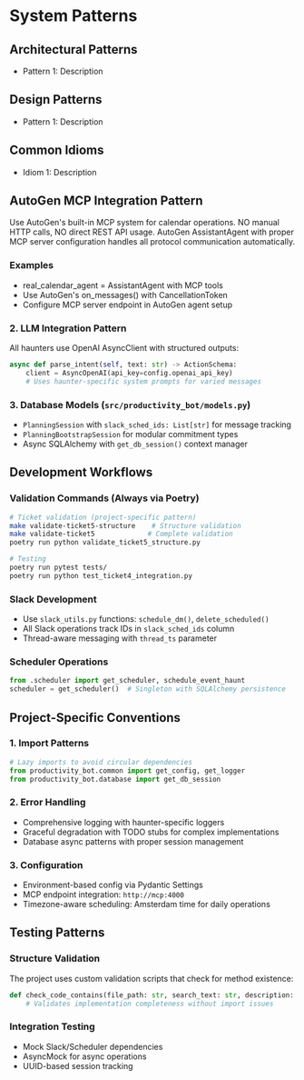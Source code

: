 # System Patterns

## Architectural Patterns

- Pattern 1: Description

## Design Patterns

- Pattern 1: Description

## Common Idioms

- Idiom 1: Description

## AutoGen MCP Integration Pattern

Use AutoGen's built-in MCP system for calendar operations. NO manual HTTP calls, NO direct REST API usage. AutoGen AssistantAgent with proper MCP server configuration handles all protocol communication automatically.

### Examples

- real_calendar_agent = AssistantAgent with MCP tools
- Use AutoGen's on_messages() with CancellationToken
- Configure MCP server endpoint in AutoGen agent setup

### 2. LLM Integration Pattern
All haunters use OpenAI AsyncClient with structured outputs:
```python
async def parse_intent(self, text: str) -> ActionSchema:
    client = AsyncOpenAI(api_key=config.openai_api_key)
    # Uses haunter-specific system prompts for varied messages
```

### 3. Database Models (`src/productivity_bot/models.py`)
- `PlanningSession` with `slack_sched_ids: List[str]` for message tracking
- `PlanningBootstrapSession` for modular commitment types
- Async SQLAlchemy with `get_db_session()` context manager

## Development Workflows

### Validation Commands (Always via Poetry)
```bash
# Ticket validation (project-specific pattern)
make validate-ticket5-structure    # Structure validation
make validate-ticket5             # Complete validation
poetry run python validate_ticket5_structure.py

# Testing
poetry run pytest tests/
poetry run python test_ticket4_integration.py
```

### Slack Development
- Use `slack_utils.py` functions: `schedule_dm()`, `delete_scheduled()`
- All Slack operations track IDs in `slack_sched_ids` column
- Thread-aware messaging with `thread_ts` parameter

### Scheduler Operations
```python
from .scheduler import get_scheduler, schedule_event_haunt
scheduler = get_scheduler()  # Singleton with SQLAlchemy persistence
```

## Project-Specific Conventions

### 1. Import Patterns
```python
# Lazy imports to avoid circular dependencies
from productivity_bot.common import get_config, get_logger
from productivity_bot.database import get_db_session
```

### 2. Error Handling
- Comprehensive logging with haunter-specific loggers
- Graceful degradation with TODO stubs for complex implementations
- Database async patterns with proper session management

### 3. Configuration
- Environment-based config via Pydantic Settings
- MCP endpoint integration: `http://mcp:4000`
- Timezone-aware scheduling: Amsterdam time for daily operations

## Testing Patterns

### Structure Validation
The project uses custom validation scripts that check for method existence:
```python
def check_code_contains(file_path: str, search_text: str, description: str) -> bool:
    # Validates implementation completeness without import issues
```

### Integration Testing
- Mock Slack/Scheduler dependencies
- AsyncMock for async operations
- UUID-based session tracking